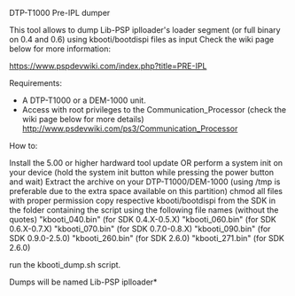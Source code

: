DTP-T1000 Pre-IPL dumper

This tool allows to dump Lib-PSP iplloader's loader segment (or full binary on 0.4 and 0.6) using kbooti/bootdispi files as input
Check the wiki page below for more information:

https://www.pspdevwiki.com/index.php?title=PRE-IPL

Requirements: 

- A DTP-T1000 or a DEM-1000 unit.
- Access with root privileges to the Communication_Processor (check the wiki page below for more details)
http://www.psdevwiki.com/ps3/Communication_Processor

How to: 

Install the 5.00 or higher hardward tool update OR perform a system init on your device (hold the system init button while pressing the power button and wait)
Extract the archive on your DTP-T1000/DEM-1000 (using /tmp is preferable due to the extra space available on this partition) 
chmod all files with proper permission
copy respective kbooti/bootdispi from the SDK in the folder containing the script using the following file names (without the quotes)
"kbooti_040.bin" (for SDK 0.4.X-0.5.X)
"kbooti_060.bin" (for SDK 0.6.X-0.7.X)
"kbooti_070.bin" (for SDK 0.7.0-0.8.X)
"kbooti_090.bin" (for SDK 0.9.0-2.5.0)
"kbooti_260.bin" (for SDK 2.6.0)
"kbooti_271.bin" (for SDK 2.6.0)

run the kbooti_dump.sh script.

Dumps will be named Lib-PSP iplloader*